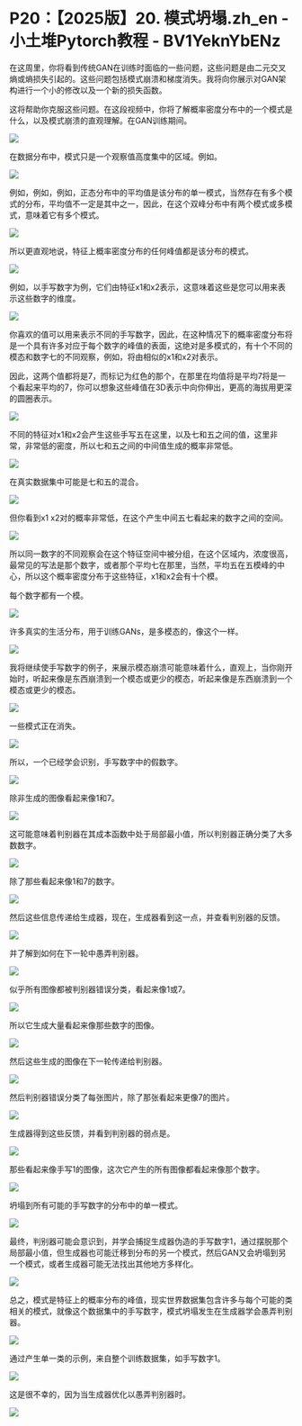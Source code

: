 # P20：【2025版】20. 模式坍塌.zh_en - 小土堆Pytorch教程 - BV1YeknYbENz

在这周里，你将看到传统GAN在训练时面临的一些问题，这些问题是由二元交叉熵或熵损失引起的。这些问题包括模式崩溃和梯度消失。我将向你展示对GAN架构进行一个小的修改以及一个新的损失函数。

这将帮助你克服这些问题。在这段视频中，你将了解概率密度分布中的一个模式是什么，以及模式崩溃的直观理解。在GAN训练期间。



![](img/26a2ac54c493cdedf7db3bf4c6331573_1.png)

在数据分布中，模式只是一个观察值高度集中的区域。例如。

![](img/26a2ac54c493cdedf7db3bf4c6331573_3.png)

例如，例如，例如，正态分布中的平均值是该分布的单一模式，当然存在有多个模式的分布，平均值不一定是其中之一，因此，在这个双峰分布中有两个模式或多模式，意味着它有多个模式。



![](img/26a2ac54c493cdedf7db3bf4c6331573_5.png)

所以更直观地说，特征上概率密度分布的任何峰值都是该分布的模式。

![](img/26a2ac54c493cdedf7db3bf4c6331573_7.png)

例如，以手写数字为例，它们由特征x1和x2表示，这意味着这些是您可以用来表示这些数字的维度。

![](img/26a2ac54c493cdedf7db3bf4c6331573_9.png)

你喜欢的值可以用来表示不同的手写数字，因此，在这种情况下的概率密度分布将是一个具有许多对应于每个数字的峰值的表面，这绝对是多模式的，有十个不同的模态和数字七的不同观察，例如，将由相似的x1和x2对表示。

因此，这两个值都将是7，而标记为红色的那个，在那里在均值将是平均7将是一个看起来平均的7，你可以想象这些峰值在3D表示中向你伸出，更高的海拔用更深的圆圈表示。



![](img/26a2ac54c493cdedf7db3bf4c6331573_11.png)

不同的特征对x1和x2会产生这些手写五在这里，以及七和五之间的值，这里非常，非常低的密度，所以七和五之间的中间值生成的概率非常低。



![](img/26a2ac54c493cdedf7db3bf4c6331573_13.png)

在真实数据集中可能是七和五的混合。

![](img/26a2ac54c493cdedf7db3bf4c6331573_15.png)

但你看到x1 x2对的概率非常低，在这个产生中间五七看起来的数字之间的空间。

![](img/26a2ac54c493cdedf7db3bf4c6331573_17.png)

所以同一数字的不同观察会在这个特征空间中被分组，在这个区域内，浓度很高，最常见的写法是那个数字，或者那个平均七在那里，当然，平均五在五模峰的中心，所以这个概率密度分布于这些特征，x1和x2会有十个模。

每个数字都有一个模。

![](img/26a2ac54c493cdedf7db3bf4c6331573_19.png)

许多真实的生活分布，用于训练GANs，是多模态的，像这个一样。

![](img/26a2ac54c493cdedf7db3bf4c6331573_21.png)

我将继续使手写数字的例子，来展示模态崩溃可能意味着什么，直观上，当你刚开始时，听起来像是东西崩溃到一个模态或更少的模态，听起来像是东西崩溃到一个模态或更少的模态。



![](img/26a2ac54c493cdedf7db3bf4c6331573_23.png)

一些模式正在消失。

![](img/26a2ac54c493cdedf7db3bf4c6331573_25.png)

所以，一个已经学会识别，手写数字中的假数字。

![](img/26a2ac54c493cdedf7db3bf4c6331573_27.png)

除非生成的图像看起来像1和7。

![](img/26a2ac54c493cdedf7db3bf4c6331573_29.png)

这可能意味着判别器在其成本函数中处于局部最小值，所以判别器正确分类了大多数数字。

![](img/26a2ac54c493cdedf7db3bf4c6331573_31.png)

除了那些看起来像1和7的数字。

![](img/26a2ac54c493cdedf7db3bf4c6331573_33.png)

然后这些信息传递给生成器，现在，生成器看到这一点，并查看判别器的反馈。

![](img/26a2ac54c493cdedf7db3bf4c6331573_35.png)

并了解到如何在下一轮中愚弄判别器。

![](img/26a2ac54c493cdedf7db3bf4c6331573_37.png)

似乎所有图像都被判别器错误分类，看起来像1或7。

![](img/26a2ac54c493cdedf7db3bf4c6331573_39.png)

所以它生成大量看起来像那些数字的图像。

![](img/26a2ac54c493cdedf7db3bf4c6331573_41.png)

然后这些生成的图像在下一轮传递给判别器。

![](img/26a2ac54c493cdedf7db3bf4c6331573_43.png)

然后判别器错误分类了每张图片，除了那张看起来更像7的图片。

![](img/26a2ac54c493cdedf7db3bf4c6331573_45.png)

生成器得到这些反馈，并看到判别器的弱点是。

![](img/26a2ac54c493cdedf7db3bf4c6331573_47.png)

那些看起来像手写1的图像，这次它产生的所有图像都看起来像那个数字。

![](img/26a2ac54c493cdedf7db3bf4c6331573_49.png)

坍塌到所有可能的手写数字的分布中的单一模式。

![](img/26a2ac54c493cdedf7db3bf4c6331573_51.png)

最终，判别器可能会意识到，并学会捕捉生成器伪造的手写数字1，通过摆脱那个局部最小值，但生成器也可能迁移到分布的另一个模式，然后GAN又会坍塌到另一个模式，或者生成器可能无法找出其他地方多样化。



![](img/26a2ac54c493cdedf7db3bf4c6331573_53.png)

总之，模式是特征上的概率分布的峰值，现实世界数据集包含许多与每个可能的类相关的模式，就像这个数据集中的手写数字，模式坍塌发生在生成器学会愚弄判别器。



![](img/26a2ac54c493cdedf7db3bf4c6331573_55.png)

通过产生单一类的示例，来自整个训练数据集，如手写数字1。

![](img/26a2ac54c493cdedf7db3bf4c6331573_57.png)

这是很不幸的，因为当生成器优化以愚弄判别器时。

![](img/26a2ac54c493cdedf7db3bf4c6331573_59.png)